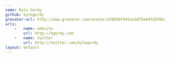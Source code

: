 ```yaml
---
name: Kyle Gordy
github: kylegordy
gravatar-url: http://www.gravatar.com/avatar/e5803bf441ae18f5e84529f0a4ee0e4c.png?s=300
urls:
    -   name: website
        url: http://kgordy.com
    -   name: twitter
        url: http://twitter.com/kylegordy
layout: default
---
```

